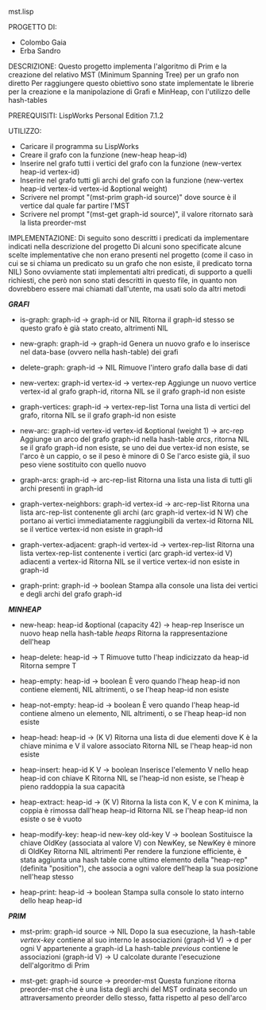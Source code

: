mst.lisp

PROGETTO DI:
- Colombo Gaia
- Erba Sandro


DESCRIZIONE:
Questo progetto implementa l'algoritmo di Prim e la creazione del
relativo MST (Minimum Spanning Tree) per un grafo non diretto
Per raggiungere questo obiettivo sono state implementate le librerie per la
creazione e la manipolazione di Grafi e MinHeap, con l'utilizzo delle
hash-tables


PREREQUISITI:
LispWorks Personal Edition 7.1.2


UTILIZZO: 
- Caricare il programma su LispWorks
- Creare il grafo con la funzione (new-heap heap-id)
- Inserire nel grafo tutti i vertici del grafo con la funzione
  (new-vertex heap-id vertex-id)
- Inserire nel grafo tutti gli archi del grafo con la funzione
  (new-vertex heap-id vertex-id vertex-id &optional weight)
- Scrivere nel prompt "(mst-prim graph-id source)" dove source è il
  vertice dal quale far partire l'MST
- Scrivere nel prompt "(mst-get graph-id source)", il valore ritornato sarà
  la lista preorder-mst


IMPLEMENTAZIONE:
Di seguito sono descritti i predicati da implementare indicati nella
descrizione del progetto
Di alcuni sono specificate alcune scelte implementative che non erano
presenti nel progetto (come il caso in cui se si chiama un predicato su un
grafo che non esiste, il predicato torna NIL)
Sono ovviamente stati implementati altri predicati, di supporto a quelli
richiesti, che però non sono stati descritti in questo file, in quanto non
dovrebbero essere mai chiamati dall'utente, ma usati solo da altri metodi


***GRAFI***

- is-graph: graph-id -> graph-id or NIL
  Ritorna il graph-id stesso se questo grafo è già stato creato,
  altrimenti NIL

- new-graph: graph-id -> graph-id
  Genera un nuovo grafo e lo inserisce nel data-base (ovvero nella
  hash-table) dei grafi

- delete-graph: graph-id -> NIL
  Rimuove l'intero grafo dalla base di dati

- new-vertex: graph-id vertex-id -> vertex-rep
  Aggiunge un nuovo vertice vertex-id al grafo graph-id,
  ritorna NIL se il grafo graph-id non esiste

- graph-vertices: graph-id -> vertex-rep-list
  Torna una lista di vertici del grafo,
  ritorna NIL se il grafo graph-id non esiste

- new-arc: graph-id vertex-id vertex-id &optional (weight 1) -> arc-rep
  Aggiunge un arco del grafo graph-id nella hash-table *arcs*,
  ritorna NIL se il grafo graph-id non esiste, se uno dei due
  vertex-id non esiste, se l'arco è un cappio, o se il peso è minore
  di 0 Se l'arco esiste già, il suo peso viene sostituito con
  quello nuovo

- graph-arcs: graph-id -> arc-rep-list
  Ritorna una lista una lista di tutti gli archi presenti in graph-id

- graph-vertex-neighbors: graph-id vertex-id -> arc-rep-list
  Ritorna una lista arc-rep-list contenente gli archi (arc graph-id
  vertex-id N W) che portano ai vertici immediatamente raggiungibili
  da vertex-id
  Ritorna NIL se il vertice vertex-id non esiste in graph-id

- graph-vertex-adjacent: graph-id vertex-id -> vertex-rep-list
  Ritorna una lista vertex-rep-list contenente
  i vertici (arc graph-id vertex-id V) adiacenti a vertex-id
  Ritorna NIL se il vertice vertex-id non esiste in graph-id

- graph-print: graph-id -> boolean
  Stampa alla console una lista dei vertici e degli archi del grafo
  graph-id


***MINHEAP***

- new-heap: heap-id &optional (capacity 42) -> heap-rep
  Inserisce un nuovo heap nella hash-table *heaps*
  Ritorna la rappresentazione dell'heap

- heap-delete: heap-id -> T
  Rimuove tutto l'heap indicizzato da heap-id
  Ritorna sempre T

- heap-empty: heap-id -> boolean
  È vero quando l'heap heap-id non contiene elementi,
  NIL altrimenti, o se l'heap heap-id non esiste

- heap-not-empty: heap-id -> boolean
  È vero quando l'heap heap-id contiene almeno un elemento,
  NIL altrimenti, o se l'heap heap-id non esiste

- heap-head: heap-id -> (K V)
  Ritorna una lista di due elementi dove K è la chiave minima
  e V il valore associato
  Ritorna NIL se l'heap heap-id non esiste

- heap-insert: heap-id K V -> boolean
  Inserisce l'elemento V nello heap heap-id con chiave K
  Ritorna NIL se l'heap-id non esiste, se l'heap è pieno raddoppia
  la sua capacità

- heap-extract: heap-id -> (K V)
  Ritorna la lista con K, V e con K minima, la coppia è rimossa
  dall'heap heap-id
  Ritorna NIL se l'heap heap-id non esiste o se è vuoto

- heap-modify-key: heap-id new-key old-key V -> boolean
  Sostituisce la chiave OldKey (associata al valore V) con NewKey,
  se NewKey è minore di OldKey
  Ritorna NIL altrimenti
  Per rendere la funzione efficiente, è stata aggiunta una hash table
  come ultimo elemento della "heap-rep" (definita "position"), che associa
  a ogni valore dell'heap la sua posizione nell'heap stesso

- heap-print: heap-id -> boolean
  Stampa sulla console lo stato interno dello heap heap-id


***PRIM***

- mst-prim: graph-id source -> NIL
  Dopo la sua esecuzione, la hash-table *vertex-key* contiene al suo
  interno le associazioni (graph-id V) -> d per ogni V appartenente a
  graph-id
  La hash-table *previous* contiene le associazioni (graph-id V) -> U
  calcolate durante l'esecuzione dell'algoritmo di Prim

- mst-get: graph-id source -> preorder-mst
  Questa funzione ritorna preorder-mst che è una lista degli archi
  del MST ordinata secondo un attraversamento preorder dello stesso,
  fatta rispetto al peso dell'arco